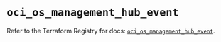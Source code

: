 # `oci_os_management_hub_event`

Refer to the Terraform Registry for docs: [`oci_os_management_hub_event`](https://registry.terraform.io/providers/hashicorp/oci/7.19.0/docs/resources/os_management_hub_event).
